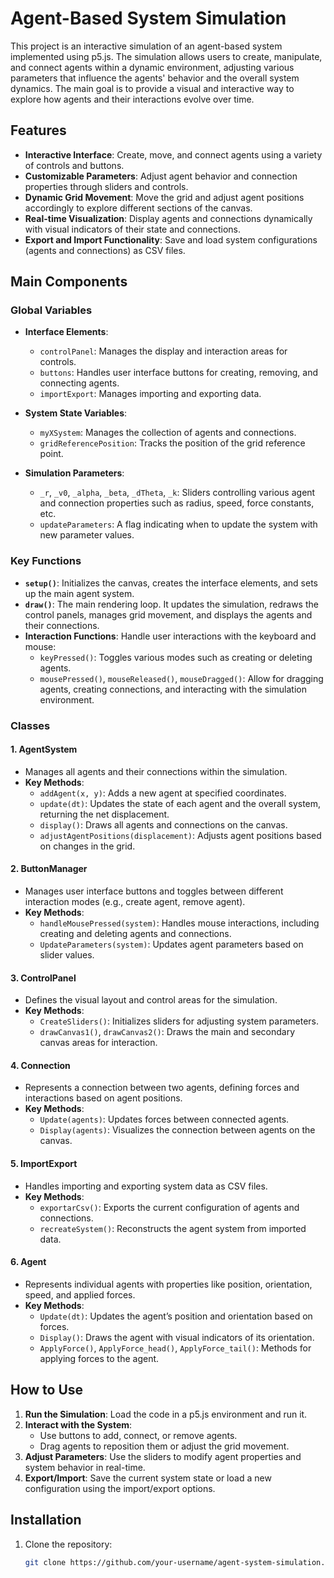 # Agent-Based System Simulation

This project is an interactive simulation of an agent-based system implemented using p5.js. The simulation allows users to create, manipulate, and connect agents within a dynamic environment, adjusting various parameters that influence the agents' behavior and the overall system dynamics. The main goal is to provide a visual and interactive way to explore how agents and their interactions evolve over time.

## Features

- **Interactive Interface**: Create, move, and connect agents using a variety of controls and buttons.
- **Customizable Parameters**: Adjust agent behavior and connection properties through sliders and controls.
- **Dynamic Grid Movement**: Move the grid and adjust agent positions accordingly to explore different sections of the canvas.
- **Real-time Visualization**: Display agents and connections dynamically with visual indicators of their state and connections.
- **Export and Import Functionality**: Save and load system configurations (agents and connections) as CSV files.

## Main Components

### Global Variables
- **Interface Elements**: 
  - `controlPanel`: Manages the display and interaction areas for controls.
  - `buttons`: Handles user interface buttons for creating, removing, and connecting agents.
  - `importExport`: Manages importing and exporting data.

- **System State Variables**: 
  - `myXSystem`: Manages the collection of agents and connections.
  - `gridReferencePosition`: Tracks the position of the grid reference point.

- **Simulation Parameters**:
  - `_r`, `_v0`, `_alpha`, `_beta`, `_dTheta`, `_k`: Sliders controlling various agent and connection properties such as radius, speed, force constants, etc.
  - `updateParameters`: A flag indicating when to update the system with new parameter values.

### Key Functions

- **`setup()`**: Initializes the canvas, creates the interface elements, and sets up the main agent system.
- **`draw()`**: The main rendering loop. It updates the simulation, redraws the control panels, manages grid movement, and displays the agents and their connections.
- **Interaction Functions**: Handle user interactions with the keyboard and mouse:
  - `keyPressed()`: Toggles various modes such as creating or deleting agents.
  - `mousePressed()`, `mouseReleased()`, `mouseDragged()`: Allow for dragging agents, creating connections, and interacting with the simulation environment.

### Classes

#### 1. **AgentSystem**
- Manages all agents and their connections within the simulation.
- **Key Methods**:
  - `addAgent(x, y)`: Adds a new agent at specified coordinates.
  - `update(dt)`: Updates the state of each agent and the overall system, returning the net displacement.
  - `display()`: Draws all agents and connections on the canvas.
  - `adjustAgentPositions(displacement)`: Adjusts agent positions based on changes in the grid.

#### 2. **ButtonManager**
- Manages user interface buttons and toggles between different interaction modes (e.g., create agent, remove agent).
- **Key Methods**:
  - `handleMousePressed(system)`: Handles mouse interactions, including creating and deleting agents and connections.
  - `UpdateParameters(system)`: Updates agent parameters based on slider values.

#### 3. **ControlPanel**
- Defines the visual layout and control areas for the simulation.
- **Key Methods**:
  - `CreateSliders()`: Initializes sliders for adjusting system parameters.
  - `drawCanvas1()`, `drawCanvas2()`: Draws the main and secondary canvas areas for interaction.

#### 4. **Connection**
- Represents a connection between two agents, defining forces and interactions based on agent positions.
- **Key Methods**:
  - `Update(agents)`: Updates forces between connected agents.
  - `Display(agents)`: Visualizes the connection between agents on the canvas.

#### 5. **ImportExport**
- Handles importing and exporting system data as CSV files.
- **Key Methods**:
  - `exportarCsv()`: Exports the current configuration of agents and connections.
  - `recreateSystem()`: Reconstructs the agent system from imported data.

#### 6. **Agent**
- Represents individual agents with properties like position, orientation, speed, and applied forces.
- **Key Methods**:
  - `Update(dt)`: Updates the agent’s position and orientation based on forces.
  - `Display()`: Draws the agent with visual indicators of its orientation.
  - `ApplyForce()`, `ApplyForce_head()`, `ApplyForce_tail()`: Methods for applying forces to the agent.

## How to Use

1. **Run the Simulation**: Load the code in a p5.js environment and run it.
2. **Interact with the System**:
   - Use buttons to add, connect, or remove agents.
   - Drag agents to reposition them or adjust the grid movement.
3. **Adjust Parameters**: Use the sliders to modify agent properties and system behavior in real-time.
4. **Export/Import**: Save the current system state or load a new configuration using the import/export options.

## Installation

1. Clone the repository:
   ```bash
   git clone https://github.com/your-username/agent-system-simulation.git
